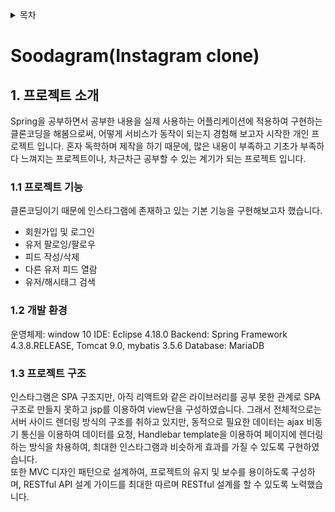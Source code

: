 <details>
  <summary> 목차 </summary>  
  1. 프로젝트 소개   
    1.1 프로젝트 기능    
    1.2 개발 환경
    1.3 프로젝트 구조
    3.3 실행영상    
  2. Fronend architecture
  3. Backend architecture   
    3.1 DB 스키마   
    3.2 Endpoints       
  4. 느낀점 및 향후 계획
 </details>
 
# Soodagram(Instagram clone)
## 1. 프로젝트 소개
  Spring을 공부하면서 공부한 내용을 실제 사용하는 어플리케이션에 적용하여 구현하는 클론코딩을 해봄으로써, 어떻게 서비스가 동작이 되는지 경험해 보고자 시작한 개인 프로젝트 입니다.
혼자 독학하며 제작을 하기 때문에, 많은 내용이 부족하고 기초가 부족하다 느껴지는 프로젝트이나, 차근차근 공부할 수 있는 계기가 되는 프로젝트 입니다.

### 1.1 프로젝트 기능
  클론코딩이기 때문에 인스타그램에 존재하고 있는 기본 기능을 구현해보고자 했습니다.
+ 회원가입 및 로그인
+ 유저 팔로잉/팔로우
+ 피드 작성/삭제
+ 다른 유저 피드 열람
+ 유저/해시태그 검색

### 1.2 개발 환경
운영체제: window 10
IDE: Eclipse 4.18.0
Backend: Spring Framework 4.3.8.RELEASE, Tomcat 9.0, mybatis 3.5.6
Database: MariaDB 

### 1.3 프로젝트 구조
  인스타그램은 SPA 구조지만, 아직 리액트와 같은 라이브러리를 공부 못한 관계로 SPA 구조로 만들지 못하고 jsp를 이용하여 view단을 구성하였습니다. 그래서 전체적으로는 서버 사이드 렌더링 방식의 구조를 취하고 있지만, 동적으로 필요한 데이터는 ajax 비동기 통신을 이용하여 데이터를 요청, Handlebar template을 이용하여 페이지에 렌더링 하는 방식을 차용하여, 최대한 인스타그램과 비슷하게 효과를 가질 수 있도록 구현하였습니다.     
  또한 MVC 디자인 패턴으로 설계하여, 프로젝트의 유지 및 보수를 용이하도록 구성하며, RESTful API 설계 가이드를 최대한 따르며 RESTful 설계를 할 수 있도록 노력했습니다. 
